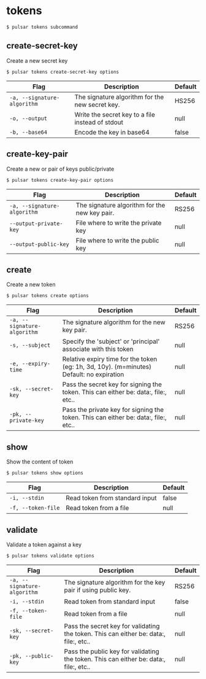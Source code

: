 # tokens



```shell
$ pulsar tokens subcommand
```



## create-secret-key

Create a new secret key
```shell
$ pulsar tokens create-secret-key options
```

|Flag|Description|Default|
|---|---|---|
| `-a, --signature-algorithm` | The signature algorithm for the new secret key.|HS256|
| `-o, --output` | Write the secret key to a file instead of stdout|null|
| `-b, --base64` | Encode the key in base64|false|


## create-key-pair

Create a new or pair of keys public/private
```shell
$ pulsar tokens create-key-pair options
```

|Flag|Description|Default|
|---|---|---|
| `-a, --signature-algorithm` | The signature algorithm for the new key pair.|RS256|
| `--output-private-key` | File where to write the private key|null|
| `--output-public-key` | File where to write the public key|null|


## create

Create a new token
```shell
$ pulsar tokens create options
```

|Flag|Description|Default|
|---|---|---|
| `-a, --signature-algorithm` | The signature algorithm for the new key pair.|RS256|
| `-s, --subject` | Specify the 'subject' or 'principal' associate with this token|null|
| `-e, --expiry-time` | Relative expiry time for the token (eg: 1h, 3d, 10y). (m=minutes) Default: no expiration|null|
| `-sk, --secret-key` | Pass the secret key for signing the token. This can either be: data:, file:, etc..|null|
| `-pk, --private-key` | Pass the private key for signing the token. This can either be: data:, file:, etc..|null|


## show

Show the content of token
```shell
$ pulsar tokens show options
```

|Flag|Description|Default|
|---|---|---|
| `-i, --stdin` | Read token from standard input|false|
| `-f, --token-file` | Read token from a file|null|


## validate

Validate a token against a key
```shell
$ pulsar tokens validate options
```

|Flag|Description|Default|
|---|---|---|
| `-a, --signature-algorithm` | The signature algorithm for the key pair if using public key.|RS256|
| `-i, --stdin` | Read token from standard input|false|
| `-f, --token-file` | Read token from a file|null|
| `-sk, --secret-key` | Pass the secret key for validating the token. This can either be: data:, file:, etc..|null|
| `-pk, --public-key` | Pass the public key for validating the token. This can either be: data:, file:, etc..|null|

